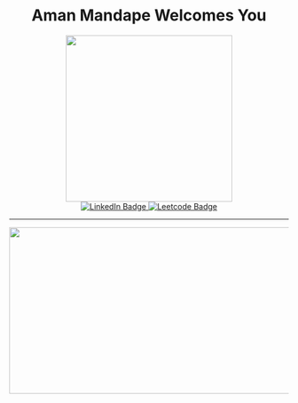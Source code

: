<h1 align="center">Aman Mandape Welcomes You</h1>


<div id="header" align="center">
  <img src="https://media.giphy.com/media/v1.Y2lkPTc5MGI3NjExNW1iZTlxbW0ybmZjMTFieWZ6OGpyYWRpZ284ajB4NjM1aWthNnhleSZlcD12MV9pbnRlcm5hbF9naWZfYnlfaWQmY3Q9Zw/f8hd7QP9LT31Rk2NG1/giphy.gif" width="300"/>
</div>

<div id="badges" align="center">
  <a href="https://www.linkedin.com/in/amanvmandape/">
    <img src="https://img.shields.io/badge/LinkedIn-blue?style=for-the-badge&logo=linkedin&logoColor=white" alt="LinkedIn Badge"/>
  </a>
  <a href="https://leetcode.com/amanvmandape/">
    <img src="https://img.shields.io/badge/Leetcode-yellow?style=for-the-badge&logo=Leetcode&logoColor=white" alt="Leetcode Badge"/>
  </a>
</div>

<div id="badges" align="center">
  <img src="https://komarev.com/ghpvc/?username=amanvmandape&style=flat-square&color=blue" alt=""/>
</div>

---

<div align="center">
  <img src="https://media.giphy.com/media/dWesBcTLavkZuG35MI/giphy.gif" width="600" height="300"/>
</div>
